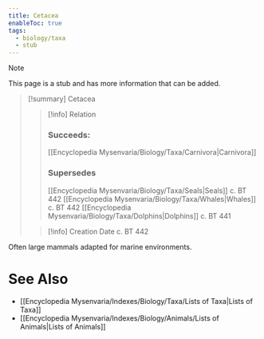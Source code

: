```yaml
---
title: Cetacea
enableToc: true
tags:
  - biology/taxa
  - stub
---
```


> [!note]
> This page is a stub and has more information that can be added.

> [!summary] Cetacea
> > [!info] Relation
> > ### Succeeds:
> > [[Encyclopedia Mysenvaria/Biology/Taxa/Carnivora|Carnivora]]
> > ### Supersedes 
> > [[Encyclopedia Mysenvaria/Biology/Taxa/Seals|Seals]] c. BT 442
> > [[Encyclopedia Mysenvaria/Biology/Taxa/Whales|Whales]] c. BT 442
> > [[Encyclopedia Mysenvaria/Biology/Taxa/Dolphins|Dolphins]] c. BT 441
>
> > [!info] Creation Date
> > c. BT 442

Often large mammals adapted for marine environments.

# See Also
- [[Encyclopedia Mysenvaria/Indexes/Biology/Taxa/Lists of Taxa|Lists of Taxa]]
- [[Encyclopedia Mysenvaria/Indexes/Biology/Animals/Lists of Animals|Lists of Animals]]
